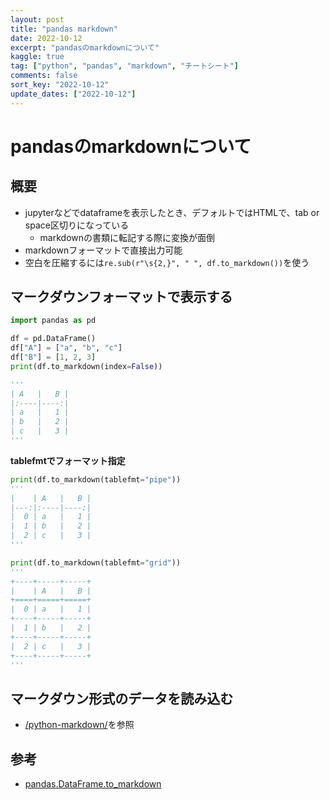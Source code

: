 ```yaml
---
layout: post
title: "pandas markdown"
date: 2022-10-12
excerpt: "pandasのmarkdownについて"
kaggle: true
tag: ["python", "pandas", "markdown", "チートシート"]
comments: false
sort_key: "2022-10-12"
update_dates: ["2022-10-12"]
---
```


# pandasのmarkdownについて

## 概要
 - jupyterなどでdataframeを表示したとき、デフォルトではHTMLで、tab or space区切りになっている
   - markdownの書類に転記する際に変換が面倒
 - markdownフォーマットで直接出力可能
 - 空白を圧縮するには`re.sub(r"\s{2,}", " ", df.to_markdown())`を使う

## マークダウンフォーマットで表示する

```python
import pandas as pd

df = pd.DataFrame()
df["A"] = ["a", "b", "c"]
df["B"] = [1, 2, 3]
print(df.to_markdown(index=False))

'''
| A   |   B |
|:----|----:|
| a   |   1 |
| b   |   2 |
| c   |   3 |
'''
```

**tablefmtでフォーマット指定**
```python
print(df.to_markdown(tablefmt="pipe"))
'''
|    | A   |   B |
|---:|:----|----:|
|  0 | a   |   1 |
|  1 | b   |   2 |
|  2 | c   |   3 |
'''

print(df.to_markdown(tablefmt="grid"))
'''
+----+-----+-----+
|    | A   |   B |
+====+=====+=====+
|  0 | a   |   1 |
+----+-----+-----+
|  1 | b   |   2 |
+----+-----+-----+
|  2 | c   |   3 |
+----+-----+-----+
'''
```

## マークダウン形式のデータを読み込む
 - [/python-markdown/](/python-markdown/)を参照

## 参考
 - [pandas.DataFrame.to_markdown](https://pandas.pydata.org/docs/reference/api/pandas.DataFrame.to_markdown.html)
